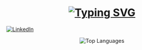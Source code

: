 <h1 align="center">
   <a href="https://git.io/typing-svg"><img src="https://readme-typing-svg.demolab.com?font=Fira+Code&weight=500&size=19&pause=600&center=true&size=30&width=435&lines=Hello%2C+There!+%F0%9F%91%8B;I'm+Pedro+Windmoller..." alt="Typing SVG" />
   </a>
</h1>

[![LinkedIn](https://img.shields.io/badge/LinkedIn-0077B5?style=for-the-badge&logo=linkedin&logoColor=white)](https://www.linkedin.com/in/pedrowind/)

<p align="center" >
     <img src="https://github-readme-stats.vercel.app/api/top-langs/?username=pedrowind&theme=merko&hide_border=false&include_all_commits=true&count_private=true&layout=compact" alt="Top Languages" />
</p> <br>
